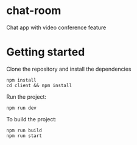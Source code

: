 # chat-room
Chat app with video conference feature

# Getting started
Clone the repository and install the dependencies
```
npm install
cd client && npm install
```

Run the project:
```
npm run dev
```
To build the project:
```
npm run build
npm run start
```
